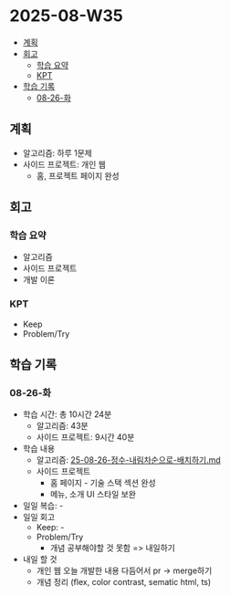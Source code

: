 # 2025-08-W35 <!-- omit from toc -->

- [계획](#계획)
- [회고](#회고)
  - [학습 요약](#학습-요약)
  - [KPT](#kpt)
- [학습 기록](#학습-기록)
  - [08-26-화](#08-26-화)

## 계획

- 알고리즘: 하루 1문제
- 사이드 프로젝트: 개인 웹
  - 홈, 프로젝트 페이지 완성

## 회고

### 학습 요약

- 알고리즘
- 사이드 프로젝트
- 개발 이론

### KPT

- Keep
- Problem/Try

## 학습 기록

### 08-26-화

- 학습 시간: 총 10시간 24분
  - 알고리즘: 43분
  - 사이드 프로젝트: 9시간 40분
- 학습 내용
  - 알고리즘: [25-08-26-정수-내림차순으로-배치하기.md](/algorithm/programmers/25-08-26-정수-내림차순으로-배치하기.md)
  - 사이드 프로젝트
    - 홈 페이지 - 기술 스택 섹션 완성
    - 메뉴, 소개 UI 스타일 보완
- 일일 복습: -
- 일일 회고
  - Keep: -
  - Problem/Try
    - 개념 공부해야할 것 못함 => 내일하기
- 내일 할 것
  - 개인 웹 오늘 개발한 내용 다듬어서 pr -> merge하기
  - 개념 정리 (flex, color contrast, sematic html, ts)
